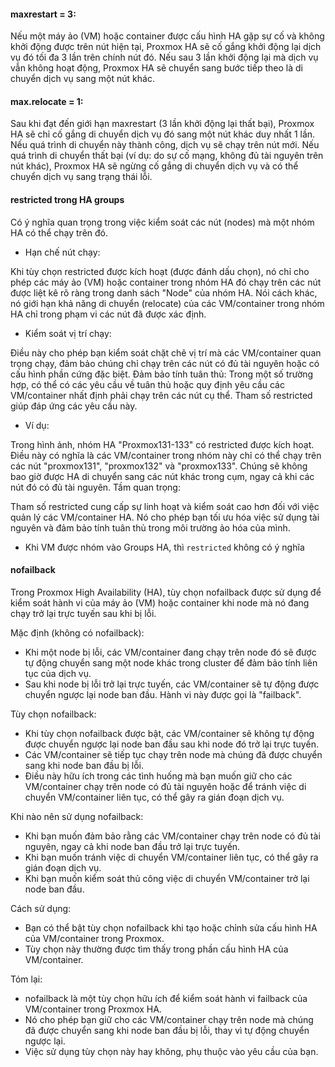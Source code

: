#### maxrestart = 3:

Nếu một máy ảo (VM) hoặc container được cấu hình HA gặp sự cố và không khởi động được trên nút hiện tại, Proxmox HA sẽ cố gắng khởi động lại dịch vụ đó tối đa 3 lần trên chính nút đó.
Nếu sau 3 lần khởi động lại mà dịch vụ vẫn không hoạt động, Proxmox HA sẽ chuyển sang bước tiếp theo là di chuyển dịch vụ sang một nút khác.

#### max.relocate = 1:

Sau khi đạt đến giới hạn maxrestart (3 lần khởi động lại thất bại), Proxmox HA sẽ chỉ cố gắng di chuyển dịch vụ đó sang một nút khác duy nhất 1 lần.
Nếu quá trình di chuyển này thành công, dịch vụ sẽ chạy trên nút mới.
Nếu quá trình di chuyển thất bại (ví dụ: do sự cố mạng, không đủ tài nguyên trên nút khác), Proxmox HA sẽ ngừng cố gắng di chuyển dịch vụ và có thể chuyển dịch vụ sang trạng thái lỗi.

#### restricted trong HA groups

Có ý nghĩa quan trọng trong việc kiểm soát các nút (nodes) mà một nhóm HA có thể chạy trên đó.

  + Hạn chế nút chạy:

Khi tùy chọn restricted được kích hoạt (được đánh dấu chọn), nó chỉ cho phép các máy ảo (VM) hoặc container trong nhóm HA đó chạy trên các nút được liệt kê rõ ràng trong danh sách "Node" của nhóm HA.
Nói cách khác, nó giới hạn khả năng di chuyển (relocate) của các VM/container trong nhóm HA chỉ trong phạm vi các nút đã được xác định.

  + Kiểm soát vị trí chạy:

Điều này cho phép bạn kiểm soát chặt chẽ vị trí mà các VM/container quan trọng chạy, đảm bảo chúng chỉ chạy trên các nút có đủ tài nguyên hoặc có cấu hình phần cứng đặc biệt.
Đảm bảo tính tuân thủ:
Trong một số trường hợp, có thể có các yêu cầu về tuân thủ hoặc quy định yêu cầu các VM/container nhất định phải chạy trên các nút cụ thể. Tham số restricted giúp đáp ứng các yêu cầu này.

  + Ví dụ:

Trong hình ảnh, nhóm HA "Proxmox131-133" có restricted được kích hoạt.
Điều này có nghĩa là các VM/container trong nhóm này chỉ có thể chạy trên các nút "proxmox131", "proxmox132" và "proxmox133".
Chúng sẽ không bao giờ được HA di chuyển sang các nút khác trong cụm, ngay cả khi các nút đó có đủ tài nguyên.
Tầm quan trọng:

Tham số restricted cung cấp sự linh hoạt và kiểm soát cao hơn đối với việc quản lý các VM/container HA.
Nó cho phép bạn tối ưu hóa việc sử dụng tài nguyên và đảm bảo tính tuân thủ trong môi trường ảo hóa của mình.

  + Khi VM được nhóm vào Groups HA, thì ``restricted`` không có ý nghĩa

#### nofailback

Trong Proxmox High Availability (HA), tùy chọn nofailback được sử dụng để kiểm soát hành vi của máy ảo (VM) hoặc container khi node mà nó đang chạy trở lại trực tuyến sau khi bị lỗi.

Mặc định (không có nofailback):

 * Khi một node bị lỗi, các VM/container đang chạy trên node đó sẽ được tự động chuyển sang một node khác trong cluster để đảm bảo tính liên tục của dịch vụ.
 * Sau khi node bị lỗi trở lại trực tuyến, các VM/container sẽ tự động được chuyển ngược lại node ban đầu. Hành vi này được gọi là "failback".

Tùy chọn nofailback:

 * Khi tùy chọn nofailback được bật, các VM/container sẽ không tự động được chuyển ngược lại node ban đầu sau khi node đó trở lại trực tuyến.
 * Các VM/container sẽ tiếp tục chạy trên node mà chúng đã được chuyển sang khi node ban đầu bị lỗi.
 * Điều này hữu ích trong các tình huống mà bạn muốn giữ cho các VM/container chạy trên node có đủ tài nguyên hoặc để tránh việc di chuyển VM/container liên tục, có thể gây ra gián đoạn dịch vụ.

Khi nào nên sử dụng nofailback:

 * Khi bạn muốn đảm bảo rằng các VM/container chạy trên node có đủ tài nguyên, ngay cả khi node ban đầu trở lại trực tuyến.
 * Khi bạn muốn tránh việc di chuyển VM/container liên tục, có thể gây ra gián đoạn dịch vụ.
 * Khi bạn muốn kiểm soát thủ công việc di chuyển VM/container trở lại node ban đầu.

Cách sử dụng:

 * Bạn có thể bật tùy chọn nofailback khi tạo hoặc chỉnh sửa cấu hình HA của VM/container trong Proxmox.
 * Tùy chọn này thường được tìm thấy trong phần cấu hình HA của VM/container.

Tóm lại:

 * nofailback là một tùy chọn hữu ích để kiểm soát hành vi failback của VM/container trong Proxmox HA.
 * Nó cho phép bạn giữ cho các VM/container chạy trên node mà chúng đã được chuyển sang khi node ban đầu bị lỗi, thay vì tự động chuyển ngược lại.
 * Việc sử dụng tùy chọn này hay không, phụ thuộc vào yêu cầu của bạn.


